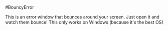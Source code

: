 #BouncyError

This is an error window that bounces around your screen.
Just open it and watch them bounce!
This only works on Windows (because it's the best OS)